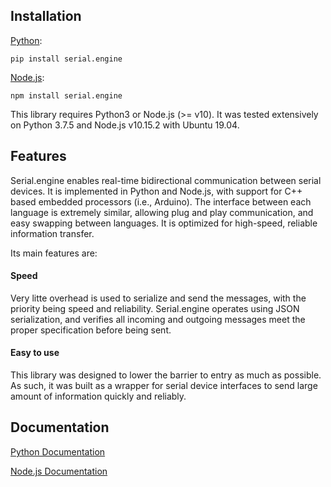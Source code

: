 ## Installation

[Python](https://pypi.org/project/serial.engine/):
```
pip install serial.engine
```

[Node.js](https://www.npmjs.com/package/serial.engine):
```
npm install serial.engine
```

This library requires Python3 or Node.js (>= v10). It was tested extensively on Python 3.7.5 and Node.js v10.15.2 with Ubuntu 19.04.

## Features
Serial.engine enables real-time bidirectional communication between serial devices. It is implemented in Python and Node.js, with support for C++ based embedded processors (i.e., Arduino). The interface between each language is extremely similar, allowing plug and play communication, and easy swapping between languages. It is optimized for high-speed, reliable information transfer.

Its main features are:

#### Speed
Very litte overhead is used to serialize and send the messages, with the priority being speed and reliability. Serial.engine operates using JSON serialization, and verifies all incoming and outgoing messages meet the proper specification before being sent.

#### Easy to use
This library was designed to lower the barrier to entry as much as possible. As such, it was built as a wrapper for serial device interfaces to send large amount of information quickly and reliably.

## Documentation

[Python Documentation](https://github.com/0xJeremy/serial.engine/blob/master/python/README.md)

[Node.js Documentation](https://github.com/0xJeremy/serial.engine/blob/master/nodejs/README.md)